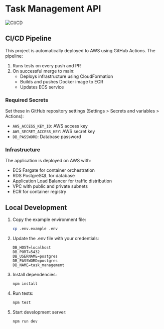 # Task Management API

![CI/CD](https://github.com/sbeuran/oppizi-be-devops-test/actions/workflows/ci-cd.yml/badge.svg)

## CI/CD Pipeline

This project is automatically deployed to AWS using GitHub Actions. The pipeline:
1. Runs tests on every push and PR
2. On successful merge to main:
   - Deploys infrastructure using CloudFormation
   - Builds and pushes Docker image to ECR
   - Updates ECS service

### Required Secrets

Set these in GitHub repository settings (Settings > Secrets and variables > Actions):
- `AWS_ACCESS_KEY_ID`: AWS access key
- `AWS_SECRET_ACCESS_KEY`: AWS secret key
- `DB_PASSWORD`: Database password

### Infrastructure

The application is deployed on AWS with:
- ECS Fargate for container orchestration
- RDS PostgreSQL for database
- Application Load Balancer for traffic distribution
- VPC with public and private subnets
- ECR for container registry

## Local Development

1. Copy the example environment file:
   ```bash
   cp .env.example .env
   ```

2. Update the .env file with your credentials:
   ```
   DB_HOST=localhost
   DB_PORT=5432
   DB_USERNAME=postgres
   DB_PASSWORD=postgres
   DB_NAME=task_management
   ```

3. Install dependencies:
   ```bash
   npm install
   ```

4. Run tests:
   ```bash
   npm test
   ```

5. Start development server:
   ```bash
   npm run dev
   ``` 